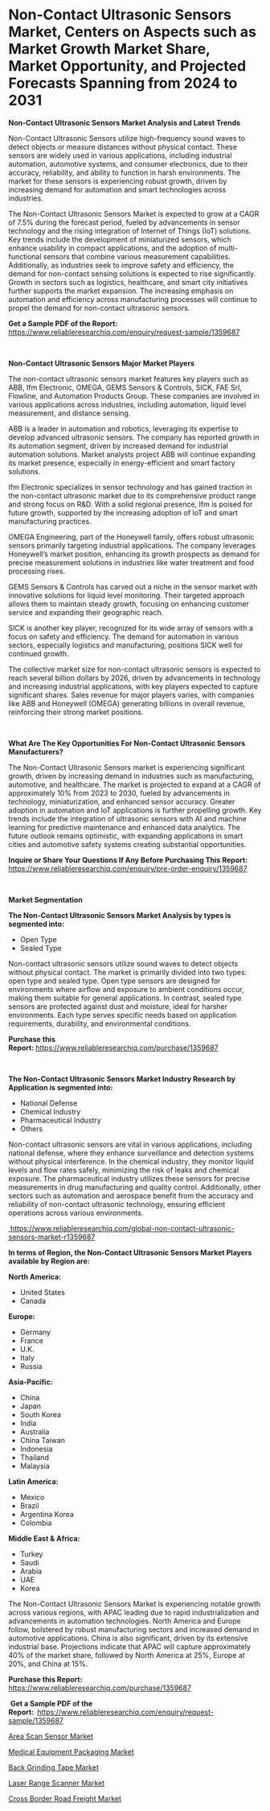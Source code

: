<p><h1>Non-Contact Ultrasonic Sensors Market, Centers on Aspects such as Market Growth Market Share, Market Opportunity, and Projected Forecasts Spanning from 2024 to 2031</h1></p><p><strong>Non-Contact Ultrasonic Sensors Market Analysis and Latest Trends</strong></p>
<p><p>Non-Contact Ultrasonic Sensors utilize high-frequency sound waves to detect objects or measure distances without physical contact. These sensors are widely used in various applications, including industrial automation, automotive systems, and consumer electronics, due to their accuracy, reliability, and ability to function in harsh environments. The market for these sensors is experiencing robust growth, driven by increasing demand for automation and smart technologies across industries.</p><p>The Non-Contact Ultrasonic Sensors Market is expected to grow at a CAGR of 7.5% during the forecast period, fueled by advancements in sensor technology and the rising integration of Internet of Things (IoT) solutions. Key trends include the development of miniaturized sensors, which enhance usability in compact applications, and the adoption of multi-functional sensors that combine various measurement capabilities. Additionally, as industries seek to improve safety and efficiency, the demand for non-contact sensing solutions is expected to rise significantly. Growth in sectors such as logistics, healthcare, and smart city initiatives further supports the market expansion. The increasing emphasis on automation and efficiency across manufacturing processes will continue to propel the demand for non-contact ultrasonic sensors.</p></p>
<p><strong>Get a Sample PDF of the Report:&nbsp;</strong> <a href="https://www.reliableresearchiq.com/enquiry/request-sample/1359687?utm_campaign=1082&utm_medium=2&utm_source=Github&utm_content=ia&utm_term=26122024&utm_id=non-contact-ultrasonic-sensors">https://www.reliableresearchiq.com/enquiry/request-sample/1359687</a></p>
<p>&nbsp;</p>
<p><strong>Non-Contact Ultrasonic Sensors Major Market Players</strong></p>
<p><p>The non-contact ultrasonic sensors market features key players such as ABB, Ifm Electronic, OMEGA, GEMS Sensors & Controls, SICK, FAE Srl, Flowline, and Automation Products Group. These companies are involved in various applications across industries, including automation, liquid level measurement, and distance sensing.</p><p>ABB is a leader in automation and robotics, leveraging its expertise to develop advanced ultrasonic sensors. The company has reported growth in its automation segment, driven by increased demand for industrial automation solutions. Market analysts project ABB will continue expanding its market presence, especially in energy-efficient and smart factory solutions.</p><p>Ifm Electronic specializes in sensor technology and has gained traction in the non-contact ultrasonic market due to its comprehensive product range and strong focus on R&D. With a solid regional presence, Ifm is poised for future growth, supported by the increasing adoption of IoT and smart manufacturing practices.</p><p>OMEGA Engineering, part of the Honeywell family, offers robust ultrasonic sensors primarily targeting industrial applications. The company leverages Honeywell’s market position, enhancing its growth prospects as demand for precise measurement solutions in industries like water treatment and food processing rises.</p><p>GEMS Sensors & Controls has carved out a niche in the sensor market with innovative solutions for liquid level monitoring. Their targeted approach allows them to maintain steady growth, focusing on enhancing customer service and expanding their geographic reach.</p><p>SICK is another key player, recognized for its wide array of sensors with a focus on safety and efficiency. The demand for automation in various sectors, especially logistics and manufacturing, positions SICK well for continued growth.</p><p>The collective market size for non-contact ultrasonic sensors is expected to reach several billion dollars by 2026, driven by advancements in technology and increasing industrial applications, with key players expected to capture significant shares. Sales revenue for major players varies, with companies like ABB and Honeywell (OMEGA) generating billions in overall revenue, reinforcing their strong market positions.</p></p>
<p>&nbsp;</p>
<p><strong>What Are The Key Opportunities For Non-Contact Ultrasonic Sensors Manufacturers?</strong></p>
<p><p>The Non-Contact Ultrasonic Sensors market is experiencing significant growth, driven by increasing demand in industries such as manufacturing, automotive, and healthcare. The market is projected to expand at a CAGR of approximately 10% from 2023 to 2030, fueled by advancements in technology, miniaturization, and enhanced sensor accuracy. Greater adoption in automation and IoT applications is further propelling growth. Key trends include the integration of ultrasonic sensors with AI and machine learning for predictive maintenance and enhanced data analytics. The future outlook remains optimistic, with expanding applications in smart cities and automotive safety systems creating substantial opportunities.</p></p>
<p><strong>Inquire or Share Your Questions If Any Before Purchasing This Report:</strong> <a href="https://www.reliableresearchiq.com/enquiry/pre-order-enquiry/1359687?utm_campaign=1082&utm_medium=2&utm_source=Github&utm_content=ia&utm_term=26122024&utm_id=non-contact-ultrasonic-sensors">https://www.reliableresearchiq.com/enquiry/pre-order-enquiry/1359687</a></p>
<p>&nbsp;</p>
<p><strong>Market Segmentation</strong></p>
<p><strong>The Non-Contact Ultrasonic Sensors Market Analysis by types is segmented into:</strong></p>
<p><ul><li>Open Type</li><li>Sealed Type</li></ul></p>
<p><p>Non-contact ultrasonic sensors utilize sound waves to detect objects without physical contact. The market is primarily divided into two types: open type and sealed type. Open type sensors are designed for environments where airflow and exposure to ambient conditions occur, making them suitable for general applications. In contrast, sealed type sensors are protected against dust and moisture, ideal for harsher environments. Each type serves specific needs based on application requirements, durability, and environmental conditions.</p></p>
<p><strong>Purchase this Report:&nbsp;</strong><a href="https://www.reliableresearchiq.com/purchase/1359687?utm_campaign=1082&utm_medium=2&utm_source=Github&utm_content=ia&utm_term=26122024&utm_id=non-contact-ultrasonic-sensors">https://www.reliableresearchiq.com/purchase/1359687</a></p>
<p>&nbsp;</p>
<p><strong>The Non-Contact Ultrasonic Sensors Market Industry Research by Application is segmented into:</strong></p>
<p><ul><li>National Defense</li><li>Chemical Industry</li><li>Pharmaceutical Industry</li><li>Others</li></ul></p>
<p><p>Non-contact ultrasonic sensors are vital in various applications, including national defense, where they enhance surveillance and detection systems without physical interference. In the chemical industry, they monitor liquid levels and flow rates safely, minimizing the risk of leaks and chemical exposure. The pharmaceutical industry utilizes these sensors for precise measurements in drug manufacturing and quality control. Additionally, other sectors such as automation and aerospace benefit from the accuracy and reliability of non-contact ultrasonic technology, ensuring efficient operations across various environments.</p></p>
<p><a href="https://www.reliableresearchiq.com/global-non-contact-ultrasonic-sensors-market-r1359687?utm_campaign=1082&utm_medium=2&utm_source=Github&utm_content=ia&utm_term=26122024&utm_id=non-contact-ultrasonic-sensors">&nbsp;https://www.reliableresearchiq.com/global-non-contact-ultrasonic-sensors-market-r1359687</a></p>
<p><strong>In terms of Region, the Non-Contact Ultrasonic Sensors Market Players available by Region are:</strong></p>
<p>
    <p> <strong> North America: </strong>
        <ul>
            <li>United States</li>
            <li>Canada</li>
        </ul>
        </p> 
    <p> <strong> Europe: </strong>
        <ul>
            <li>Germany</li>
            <li>France</li>
            <li>U.K.</li>
            <li>Italy</li>
            <li>Russia</li>
        </ul>
        </p> 
    <p> <strong> Asia-Pacific: </strong>
        <ul>
            <li>China</li>
            <li>Japan</li>
            <li>South Korea</li>
            <li>India</li>
            <li>Australia</li>
            <li>China Taiwan</li>
            <li>Indonesia</li>
            <li>Thailand</li>
            <li>Malaysia</li>
        </ul>
        </p> 
    <p> <strong> Latin America: </strong>
        <ul>
            <li>Mexico</li>
            <li>Brazil</li>
            <li>Argentina Korea</li>
            <li>Colombia</li>
        </ul>
        </p> 
    <p> <strong> Middle East & Africa: </strong>
        <ul>
            <li>Turkey</li>
            <li>Saudi</li>
            <li>Arabia</li>
            <li>UAE</li>
            <li>Korea</li>
        </ul>
    </p>
    </p>
<p><p>The Non-Contact Ultrasonic Sensors Market is experiencing notable growth across various regions, with APAC leading due to rapid industrialization and advancements in automation technologies. North America and Europe follow, bolstered by robust manufacturing sectors and increased demand in automotive applications. China is also significant, driven by its extensive industrial base. Projections indicate that APAC will capture approximately 40% of the market share, followed by North America at 25%, Europe at 20%, and China at 15%.</p></p>
<p><strong>Purchase this Report: </strong><a href="https://www.reliableresearchiq.com/purchase/1359687?utm_campaign=1082&utm_medium=2&utm_source=Github&utm_content=ia&utm_term=26122024&utm_id=non-contact-ultrasonic-sensors">https://www.reliableresearchiq.com/purchase/1359687</a></p>
<p>&nbsp;<strong>Get a Sample PDF of the Report:&nbsp;&nbsp;</strong><a href="https://www.reliableresearchiq.com/enquiry/request-sample/1359687?utm_campaign=1082&utm_medium=2&utm_source=Github&utm_content=ia&utm_term=26122024&utm_id=non-contact-ultrasonic-sensors">https://www.reliableresearchiq.com/enquiry/request-sample/1359687</a></p>
<p><strong></strong></p>
<p><p><a href="https://www.linkedin.com/pulse/area-scan-sensor-market-global-analysis-size-growth-trends-mik3f?utm_campaign=1082&utm_medium=2&utm_source=Github&utm_content=ia&utm_term=26122024&utm_id=non-contact-ultrasonic-sensors">Area Scan Sensor Market</a></p><p><a href="https://www.linkedin.com/pulse/analysis-medical-equipment-packaging-market-fueled-growth-cagr-rwvnc?utm_campaign=1082&utm_medium=2&utm_source=Github&utm_content=ia&utm_term=26122024&utm_id=non-contact-ultrasonic-sensors">Medical Equipment Packaging Market</a></p><p><a href="https://www.linkedin.com/pulse/in-depth-back-grinding-tape-market-analysis-trends-share-w7f2e?utm_campaign=1082&utm_medium=2&utm_source=Github&utm_content=ia&utm_term=26122024&utm_id=non-contact-ultrasonic-sensors">Back Grinding Tape Market</a></p><p><a href="https://www.linkedin.com/pulse/laser-range-scanner-market-scope-shows-upward-growth-projected-mklgf?utm_campaign=1082&utm_medium=2&utm_source=Github&utm_content=ia&utm_term=26122024&utm_id=non-contact-ultrasonic-sensors">Laser Range Scanner Market</a></p><p><a href="https://www.linkedin.com/pulse/cross-border-road-freight-research-report-industry-development-f0kuc?utm_campaign=1082&utm_medium=2&utm_source=Github&utm_content=ia&utm_term=26122024&utm_id=non-contact-ultrasonic-sensors">Cross Border Road Freight Market</a></p></p>